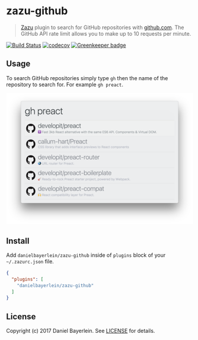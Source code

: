 # zazu-github

> [Zazu](https://github.com/tinytacoteam/zazu) plugin to search for GitHub repositories with [github.com](https://github.com).
> The GitHub API rate limit allows you to make up to 10 requests per minute.

[![Build Status](https://travis-ci.org/danielbayerlein/zazu-github.svg?branch=master)](https://travis-ci.org/danielbayerlein/zazu-github)
[![codecov](https://codecov.io/gh/danielbayerlein/zazu-github/branch/master/graph/badge.svg)](https://codecov.io/gh/danielbayerlein/zazu-github)
[![Greenkeeper badge](https://badges.greenkeeper.io/danielbayerlein/zazu-uptime.svg)](https://greenkeeper.io/)

## Usage

To search GitHub repositories simply type `gh` then the name of the repository to search for.
For example `gh preact`.

![screenshot](./screenshot.png)

## Install

Add `danielbayerlein/zazu-github` inside of `plugins` block of your `~/.zazurc.json` file.

```json
{
  "plugins": [
    "danielbayerlein/zazu-github"
  ]
}
```

## License

Copyright (c) 2017 Daniel Bayerlein. See [LICENSE](./LICENSE.md) for details.
